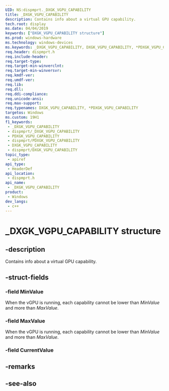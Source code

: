 ```yaml
---
UID: NS:dispmprt._DXGK_VGPU_CAPABILITY
title: _DXGK_VGPU_CAPABILITY
description: Contains info about a virtual GPU capability.
tech.root: display
ms.date: 04/04/2019
keywords: ["DXGK_VGPU_CAPABILITY structure"]
ms.prod: windows-hardware
ms.technology: windows-devices
ms.keywords: _DXGK_VGPU_CAPABILITY, DXGK_VGPU_CAPABILITY, *PDXGK_VGPU_CAPABILITY,
req.header: dispmprt.h
req.include-header: 
req.target-type: 
req.target-min-winverclnt: 
req.target-min-winversvr: 
req.kmdf-ver: 
req.umdf-ver: 
req.lib: 
req.dll: 
req.ddi-compliance: 
req.unicode-ansi: 
req.max-support: 
req.typenames: DXGK_VGPU_CAPABILITY, *PDXGK_VGPU_CAPABILITY
targetos: Windows
ms.custom: 19H1
f1_keywords:
 - _DXGK_VGPU_CAPABILITY
 - dispmprt/_DXGK_VGPU_CAPABILITY
 - PDXGK_VGPU_CAPABILITY
 - dispmprt/PDXGK_VGPU_CAPABILITY
 - DXGK_VGPU_CAPABILITY
 - dispmprt/DXGK_VGPU_CAPABILITY
topic_type:
 - apiref
api_type:
 - HeaderDef
api_location:
 - dispmprt.h
api_name:
 - _DXGK_VGPU_CAPABILITY
product:
 - Windows
dev_langs:
 - c++
---
```


# _DXGK_VGPU_CAPABILITY structure


## -description

Contains info about a virtual GPU capability.

## -struct-fields

### -field MinValue

When the vGPU is running, each capability cannot be lower than *MinValue* and more than *MaxValue*.

### -field MaxValue

When the vGPU is running, each capability cannot be lower than *MinValue* and more than *MaxValue*.

### -field CurrentValue

## -remarks

## -see-also

